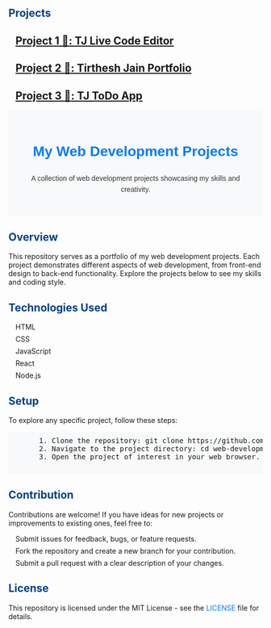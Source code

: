 <body>
  <section id="projects">
    <h2 style="color: #004085;">Projects</h2>
    <ul style="list-style-type: none; padding: 0; margin-left: 1em;">
<h2><li style="margin-bottom: 0.5em;"><a href="https://tjcode.netlify.app/">Project 1 🔗: TJ Live Code Editor</li></a></h2>
<h2><li style="margin-bottom: 0.5em;"><a href="https://tirtheshjain.netlify.app/">Project 2 🔗: Tirthesh Jain Portfolio</li></a></h2>
<h2><li style="margin-bottom: 0.5em;"><a href="https://tjtodo.netlify.app/">Project 3 🔗: TJ ToDo App</li></a></h2>
    </ul>
  </section>


  <header style="font-family: 'Arial', sans-serif; line-height: 1.6; color: #333; max-width: 800px; margin: 0 auto; padding: 20px; background-color: #f8f9fa;">
    <h1 style="color: #007bff;">My Web Development Projects</h1>
    <p style="margin-bottom: 1.5em;">A collection of web development projects showcasing my skills and creativity.</p>
  </header>


  <section id="overview">
    <h2 style="color: #004085;">Overview</h2>
    <p>
      This repository serves as a portfolio of my web development projects. Each project demonstrates different aspects of web development, from front-end design to back-end functionality. Explore the projects below to see my skills and coding style.
    </p>
  </section>


  <section id="technologies">
    <h2 style="color: #004085;">Technologies Used</h2>
    <ul style="list-style-type: none; padding: 0; margin-left: 1em;">
      <!-- List the technologies used in your projects -->
      <li style="margin-bottom: 0.5em;">HTML</li>
      <li style="margin-bottom: 0.5em;">CSS</li>
      <li style="margin-bottom: 0.5em;">JavaScript</li>
      <li style="margin-bottom: 0.5em;">React</li>
      <li style="margin-bottom: 0.5em;">Node.js</li>
    </ul>
  </section>

  <section id="setup">
    <h2 style="color: #004085;">Setup</h2>
    <p>
      To explore any specific project, follow these steps:
    </p>
    <pre style="background-color: #f8f9fa; padding: 10px; border-radius: 5px;">
      1. Clone the repository: git clone https://github.com/your-username/web-development-projects.git
      2. Navigate to the project directory: cd web-development-projects
      3. Open the project of interest in your web browser.
    </pre>
  </section>

  <section id="contribution">
    <h2 style="color: #004085;">Contribution</h2>
    <p>
      Contributions are welcome! If you have ideas for new projects or improvements to existing ones, feel free to:
    </p>
    <ul style="list-style-type: none; padding: 0; margin-left: 1em;">
      <li style="margin-bottom: 0.5em;">Submit issues for feedback, bugs, or feature requests.</li>
      <li style="margin-bottom: 0.5em;">Fork the repository and create a new branch for your contribution.</li>
      <li style="margin-bottom: 0.5em;">Submit a pull request with a clear description of your changes.</li>
    </ul>
  </section>

  <section id="license">
    <h2 style="color: #004085;">License</h2>
    <p>
      This repository is licensed under the MIT License - see the <a href="LICENSE" style="text-decoration: none; color: #007bff;">LICENSE</a> file for details.
    </p>
  </section>

</body>
</html>
